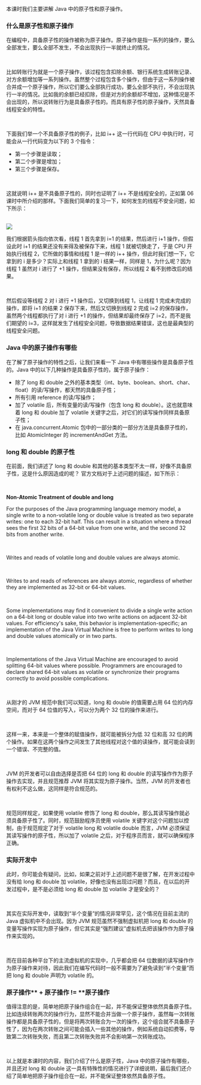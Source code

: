 


本课时我们主要讲解 Java 中的原子性和原子操作。

### 什么是原子性和原子操作

在编程中，具备原子性的操作被称为原子操作。原子操作是指一系列的操作，要么全部发生，要么全部不发生，不会出现执行一半就终止的情况。

<br>

比如转账行为就是一个原子操作，该过程包含扣除余额、银行系统生成转账记录、对方余额增加等一系列操作。虽然整个过程包含多个操作，但由于这一系列操作被合并成一个原子操作，所以它们要么全部执行成功，要么全部不执行，不会出现执行一半的情况。比如我的余额已经扣除，但是对方的余额却不增加，这种情况是不会出现的，所以说转账行为是具备原子性的。而具有原子性的原子操作，天然具备线程安全的特性。

<br>

下面我们举一个不具备原子性的例子，比如 i++ 这一行代码在 CPU 中执行时，可能会从一行代码变为以下的 3 个指令：

 - 第一个步骤是读取；
 - 第二个步骤是增加；
 - 第三个步骤是保存。

<br>

这就说明 i++ 是不具备原子性的，同时也证明了 i++ 不是线程安全的，正如第 06 课时中所介绍的那样。下面我们简单的复习一下，如何发生的线程不安全问题，如下所示：

<br>



<img src="https://s0.lgstatic.com/i/image3/M01/77/34/CgpOIF5xzWKAb71oAAA8JO4TxM0494.png">

<br>

我们根据箭头指向依次看，线程&nbsp;1 首先拿到 i=1 的结果，然后进行 i+1 操作，但假设此时 i+1 的结果还没有来得及被保存下来，线程 1 就被切换走了，于是 CPU 开始执行线程 2，它所做的事情和线程 1 是一样的 i++ 操作，但此时我们想一下，它拿到的 i 是多少？实际上和线程 1 拿到的 i 结果一样，同样是 1，为什么呢？因为线程 1 虽然对 i 进行了 +1 操作，但结果没有保存，所以线程 2 看不到修改后的结果。

<br>

然后假设等线程&nbsp;2 对 i 进行 +1 操作后，又切换到线程 1，让线程 1 完成未完成的操作，即将 i+1 的结果 2 保存下来，然后又切换到线程 2 完成 i=2 的保存操作，虽然两个线程都执行了对 i 进行 +1 的操作，但结果却最终保存了 i=2，而不是我们期望的 i=3，这样就发生了线程安全问题，导致数据结果错误，这也是最典型的线程安全问题。

### **Java 中的原子操作有哪些**

在了解了原子操作的特性之后，让我们来看一下 Java 中有哪些操作是具备原子性的。Java 中的以下几种操作是具备原子性的，属于原子操作：

 - 除了 long 和 double 之外的基本类型（int、byte、boolean、short、char、float）的读/写操作，都天然的具备原子性；
 - 所有引用 reference 的读/写操作；
 - 加了 volatile 后，所有变量的读/写操作（包含 long 和 double）。这也就意味着 long 和 double 加了 volatile 关键字之后，对它们的读写操作同样具备原子性；
 - 在 java.concurrent.Atomic 包中的一部分类的一部分方法是具备原子性的，比如 AtomicInteger 的 incrementAndGet 方法。

### **long&nbsp;和&nbsp;double&nbsp;的原子性**

在前面，我们讲述了 long 和 double 和其他的基本类型不太一样，好像不具备原子性，这是什么原因造成的呢？&nbsp;官方文档对于上述问题的描述，如下所示：

&nbsp;

**Non-Atomic Treatment of double and long**

For the purposes of the Java programming language memory model, a single write to a non-volatile long or double value is treated as two separate writes: one to each 32-bit half. This can result in a situation where a thread sees the first 32 bits of a 64-bit value from one write, and the second 32 bits from another write.

<br>

Writes and reads of volatile long and double values are always atomic.

<br>

Writes to and reads of references are always atomic, regardless of whether they are implemented as 32-bit or 64-bit values.

<br>

Some implementations may find it convenient to divide a single write action on a 64-bit long or double value into two write actions on adjacent 32-bit values. For efficiency's sake, this behavior is implementation-specific; an implementation of the Java Virtual Machine is free to perform writes to long and double values atomically or in two parts.

<br>

Implementations of the Java Virtual Machine are encouraged to avoid splitting 64-bit values where possible. Programmers are encouraged to declare shared 64-bit values as volatile or synchronize their programs correctly to avoid possible complications.

<br>

从刚才的 JVM 规范中我们可以知道，long 和 double 的值需要占用 64 位的内存空间，而对于 64 位值的写入，可以分为两个 32 位的操作来进行。

<br>

这样一来，本来是一个整体的赋值操作，就可能被拆分为低 32 位和高 32 位的两个操作。如果在这两个操作之间发生了其他线程对这个值的读操作，就可能会读到一个错误、不完整的值。

<br>

JVM 的开发者可以自由选择是否把 64 位的 long 和 double 的读写操作作为原子操作去实现，并且规范推荐 JVM 将其实现为原子操作。当然，JVM 的开发者也有权利不这么做，这同样是符合规范的。

<br>

规范同样规定，如果使用 volatile 修饰了 long 和 double，那么其读写操作就必须具备原子性了。同时，规范鼓励程序员使用&nbsp;volatile 关键字对这个问题加以控制，由于规范规定了对于 volatile long 和 volatile double 而言，JVM 必须保证其读写操作的原子性，所以加了 volatile 之后，对于程序员而言，就可以确保程序正确。

### **实际开发中**

此时，你可能会有疑问，比如，如果之前对于上述问题不是很了解，在开发过程中没有给 long 和 double 加 volatile，好像也没有出现过问题？而且，在以后的开发过程中，是不是必须给 long 和 double 加 volatile 才是安全的？

<br>

其实在实际开发中，读取到“半个变量”的情况非常罕见，这个情况在目前主流的 Java 虚拟机中不会出现。因为 JVM 规范虽然不强制虚拟机把 long 和 double 的变量写操作实现为原子操作，但它其实是“强烈建议”虚拟机去把该操作作为原子操作来实现的。

<br>

而在目前各种平台下的主流虚拟机的实现中，几乎都会把 64 位数据的读写操作作为原子操作来对待，因此我们在编写代码时一般不需要为了避免读到“半个变量”而把 long 和 double 声明为 volatile 的。

### **原子操作**** ****+**** ****原子操作**** ****!=**** ****原子操作**

值得注意的是，简单地把原子操作组合在一起，并不能保证整体依然具备原子性。比如连续转账两次的操作行为，显然不能合并当做一个原子操作，虽然每一次转账操作都是具备原子性的，但是将两次转账合为一次的操作，这个组合就不具备原子性了，因为在两次转账之间可能会插入一些其他的操作，例如系统自动扣费等，导致第二次转账失败，而且第二次转账失败并不会影响第一次转账成功。

<br>

以上就是本课时的内容，我们介绍了什么是原子性，Java 中的原子操作有哪些，并且还对 long 和 double 这一具有特殊性的情况进行了详细说明，最后我们还介绍了简单地把原子操作组合在一起，并不能保证整体依然具备原子性。
